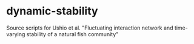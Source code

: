 # dynamic-stability
Source scripts for Ushio et al. "Fluctuating interaction network and time-varying stability of a natural fish community"
